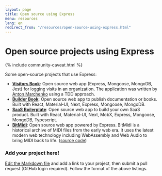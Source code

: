 ```yaml
---
layout: page
title: Open source using Express
menu: resources
lang: en
redirect_from: "/resources/open-source-using-express.html"
---
```


# Open source projects using Express

{% include community-caveat.html %}

Some open-source projects that use Express:

- **[Visitors Book](https://github.com/anton-marchenko/am.visitors-book)**: Open source web app (Express, Mongoose, MongoDB, Jest) for logging visits in an organization. The application was written by [Anton Marchenko](https://github.com/anton-marchenko) using a TDD approach.
- **[Builder Book](https://github.com/builderbook/builderbook)**: Open source web app to publish documentation or books. Built with React, Material-UI, Next, Express, Mongoose, MongoDB.
- **[SaaS Boilerplate](https://github.com/async-labs/saas)**: Open source web app to build your own SaaS product. Built with React, Material-UI, Next, MobX, Express, Mongoose, MongoDB, Typescript.
- **[BitMidi](https://bitmidi.com)**: Open source web app powered by Express. BitMidi is a historical archive of MIDI files from the early web era. It uses the latest modern web technology including WebAssembly and Web Audio to bring MIDI back to life. ([source code](https://github.com/feross/bitmidi.com))

### Add your project here!

[Edit the Markdown file](https://github.com/expressjs/expressjs.com/blob/gh-pages/en/resources/open-source-using-express.md) and add a link to your project, then submit a pull request (GitHub login required).  Follow the format of the above listings.
